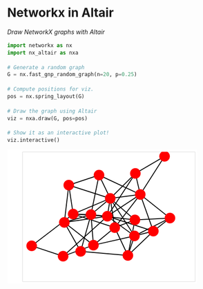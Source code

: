 # Networkx in Altair

*Draw NetworkX graphs with Altair*

```python
import networkx as nx
import nx_altair as nxa

# Generate a random graph
G = nx.fast_gnp_random_graph(n=20, p=0.25)

# Compute positions for viz.
pos = nx.spring_layout(G)

# Draw the graph using Altair
viz = nxa.draw(G, pos=pos)

# Show it as an interactive plot!
viz.interactive()
```

![Altair networkx](docs/_img/readme.png)
